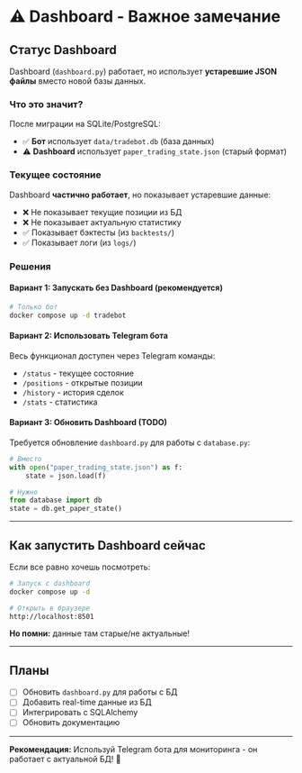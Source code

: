 # ⚠️ Dashboard - Важное замечание

## Статус Dashboard

Dashboard (`dashboard.py`) работает, но использует **устаревшие JSON файлы** вместо новой базы данных.

### Что это значит?

После миграции на SQLite/PostgreSQL:
- ✅ **Бот** использует `data/tradebot.db` (база данных)
- ⚠️ **Dashboard** использует `paper_trading_state.json` (старый формат)

### Текущее состояние

Dashboard **частично работает**, но показывает устаревшие данные:
- ❌ Не показывает текущие позиции из БД
- ❌ Не показывает актуальную статистику
- ✅ Показывает бэктесты (из `backtests/`)
- ✅ Показывает логи (из `logs/`)

### Решения

#### Вариант 1: Запускать без Dashboard (рекомендуется)

```bash
# Только бот
docker compose up -d tradebot
```

#### Вариант 2: Использовать Telegram бота

Весь функционал доступен через Telegram команды:
- `/status` - текущее состояние
- `/positions` - открытые позиции
- `/history` - история сделок
- `/stats` - статистика

#### Вариант 3: Обновить Dashboard (TODO)

Требуется обновление `dashboard.py` для работы с `database.py`:
```python
# Вместо
with open("paper_trading_state.json") as f:
    state = json.load(f)

# Нужно
from database import db
state = db.get_paper_state()
```

---

## Как запустить Dashboard сейчас

Если все равно хочешь посмотреть:

```bash
# Запуск с dashboard
docker compose up -d

# Открыть в браузере
http://localhost:8501
```

**Но помни:** данные там старые/не актуальные!

---

## Планы

- [ ] Обновить `dashboard.py` для работы с БД
- [ ] Добавить real-time данные из БД
- [ ] Интегрировать с SQLAlchemy
- [ ] Обновить документацию

---

**Рекомендация:** Используй Telegram бота для мониторинга - он работает с актуальной БД! 🤖

